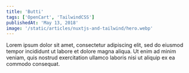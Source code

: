 ```yaml
---
title: 'Butti'
tags: ['OpenCart', 'TailwindCSS']
publishedAt: 'May 13, 2018'
image: '/static/articles/nuxtjs-and-tailwind/hero.webp'
---
```


Lorem ipsum dolor sit amet, consectetur adipiscing elit, sed do eiusmod tempor incididunt ut labore et dolore magna aliqua. Ut enim ad minim veniam, quis nostrud exercitation ullamco laboris nisi ut aliquip ex ea commodo consequat.

